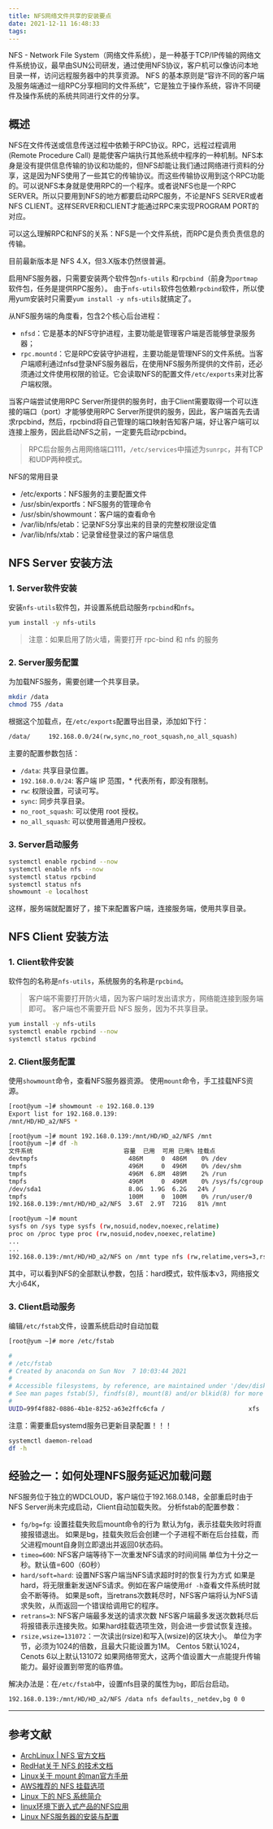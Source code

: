 ```yaml
---
title: NFS网络文件共享的安装要点
date: 2021-12-11 16:48:33
tags:
---
```


NFS - Network File System（网络文件系统），是一种基于TCP/IP传输的网络文件系统协议，最早由SUN公司研发，通过使用NFS协议，客户机可以像访问本地目录一样，访问远程服务器中的共享资源。
NFS 的基本原则是“容许不同的客户端及服务端通过一组RPC分享相同的文件系统”，它是独立于操作系统，容许不同硬件及操作系统的系统共同进行文件的分享。

## 概述

NFS在文件传送或信息传送过程中依赖于RPC协议。RPC，远程过程调用 (Remote Procedure Call) 是能使客户端执行其他系统中程序的一种机制。NFS本身是没有提供信息传输的协议和功能的，但NFS却能让我们通过网络进行资料的分享，这是因为NFS使用了一些其它的传输协议。而这些传输协议用到这个RPC功能的。可以说NFS本身就是使用RPC的一个程序。或者说NFS也是一个RPC SERVER。所以只要用到NFS的地方都要启动RPC服务，不论是NFS SERVER或者NFS CLIENT。这样SERVER和CLIENT才能通过RPC来实现PROGRAM PORT的对应。

可以这么理解RPC和NFS的关系：NFS是一个文件系统，而RPC是负责负责信息的传输。

目前最新版本是 NFS 4.X，但3.X版本仍然很普遍。

启用NFS服务器，只需要安装两个软件包`nfs-utils` 和`rpcbind`（前身为`portmap`软件包，任务是提供RPC服务）。
由于`nfs-utils`软件包依赖`rpcbind`软件，所以使用yum安装时只需要`yum install -y nfs-utils`就搞定了。

从NFS服务端的角度看，包含2个核心后台进程：

- `nfsd`：它是基本的NFS守护进程，主要功能是管理客户端是否能够登录服务器；
- `rpc.mountd`：它是RPC安装守护进程，主要功能是管理NFS的文件系统。当客户端顺利通过nfsd登录NFS服务器后，在使用NFS服务所提供的文件前，还必须通过文件使用权限的验证。它会读取NFS的配置文件`/etc/exports`来对比客户端权限。

当客户端尝试使用RPC Server所提供的服务时，由于Client需要取得一个可以连接的端口（port）才能够使用RPC Server所提供的服务，因此，客户端首先去请求rpcbind，然后，rpcbind将自己管理的端口映射告知客户端，好让客户端可以连接上服务，因此启动NFS之前，一定要先启动rpcbind。

> RPC后台服务占用网络端口111，`/etc/services`中描述为`sunrpc`，并有TCP和UDP两种模式。

NFS的常用目录

- /etc/exports：NFS服务的主要配置文件
- /usr/sbin/exportfs：NFS服务的管理命令
- /usr/sbin/showmount：客户端的查看命令
- /var/lib/nfs/etab：记录NFS分享出来的目录的完整权限设定值
- /var/lib/nfs/xtab：记录曾经登录过的客户端信息

## NFS Server 安装方法

### 1. Server软件安装

安装`nfs-utils`软件包，并设置系统启动服务`rpcbind`和`nfs`。

``` bash
yum install -y nfs-utils
```

> 注意：如果启用了防火墙，需要打开 rpc-bind 和 nfs 的服务

### 2. Server服务配置

为加载NFS服务，需要创建一个共享目录。

``` bash
mkdir /data
chmod 755 /data
```

根据这个加载点，在`/etc/exports`配置导出目录，添加如下行：

``` txt
/data/     192.168.0.0/24(rw,sync,no_root_squash,no_all_squash)
```

主要的配置参数包括：

- `/data`: 共享目录位置。
- `192.168.0.0/24`: 客户端 IP 范围，* 代表所有，即没有限制。
- `rw`: 权限设置，可读可写。
- `sync`: 同步共享目录。
- `no_root_squash`: 可以使用 root 授权。
- `no_all_squash`: 可以使用普通用户授权。

### 3. Server启动服务

``` bash
systemctl enable rpcbind --now
systemctl enable nfs --now
systemctl status rpcbind
systemctl status nfs
showmount -e localhost
```

这样，服务端就配置好了，接下来配置客户端，连接服务端，使用共享目录。

## NFS Client 安装方法

### 1. Client软件安装

软件包的名称是`nfs-utils`，系统服务的名称是`rpcbind`。

> 客户端不需要打开防火墙，因为客户端时发出请求方，网络能连接到服务端即可。
> 客户端也不需要开启 NFS 服务，因为不共享目录。

``` bash
yum install -y nfs-utils
systemctl enable rpcbind --now
systemctl status rpcbind
```

### 2. Client服务配置

使用`showmount`命令，查看NFS服务器资源。
使用`mount`命令，手工挂载NFS资源。

``` bash
[root@yum ~]# showmount -e 192.168.0.139
Export list for 192.168.0.139:
/mnt/HD/HD_a2/NFS *

[root@yum ~]# mount 192.168.0.139:/mnt/HD/HD_a2/NFS /mnt
[root@yum ~]# df -h
文件系统                         容量  已用  可用 已用% 挂载点
devtmpfs                         486M     0  486M    0% /dev
tmpfs                            496M     0  496M    0% /dev/shm
tmpfs                            496M  6.8M  489M    2% /run
tmpfs                            496M     0  496M    0% /sys/fs/cgroup
/dev/sda1                        8.0G  1.9G  6.2G   24% /
tmpfs                            100M     0  100M    0% /run/user/0
192.168.0.139:/mnt/HD/HD_a2/NFS  3.6T  2.9T  721G   81% /mnt

[root@yum ~]# mount
sysfs on /sys type sysfs (rw,nosuid,nodev,noexec,relatime)
proc on /proc type proc (rw,nosuid,nodev,noexec,relatime)
...
...
192.168.0.139:/mnt/HD/HD_a2/NFS on /mnt type nfs (rw,relatime,vers=3,rsize=65536,wsize=65536,namlen=255,hard,proto=tcp,timeo=600,retrans=2,sec=sys,mountaddr=192.168.0.139,mountvers=3,mountport=57811,mountproto=udp,local_lock=none,addr=192.168.0.139)
```

其中，可以看到NFS的全部默认参数，包括：hard模式，软件版本v3，网络报文大小64K，

### 3. Client启动服务

编辑`/etc/fstab`文件，设置系统启动时自动加载

``` bash
[root@yum ~]# more /etc/fstab

#
# /etc/fstab
# Created by anaconda on Sun Nov  7 10:03:44 2021
#
# Accessible filesystems, by reference, are maintained under '/dev/disk'
# See man pages fstab(5), findfs(8), mount(8) and/or blkid(8) for more info
#
UUID=99f4f882-0886-4b1e-8252-a63e2ffc6cfa /                       xfs     defaults        0 0
```

注意：需要重启systemd服务已更新目录配置！！！

``` bash
systemctl daemon-reload
df -h
```

## 经验之一：如何处理NFS服务延迟加载问题

NFS服务位于独立的WDCLOUD，客户端位于192.168.0.148，全部重启时由于NFS Server尚未完成启动，Client自动加载失败。
分析fstab的配置参数：

- `fg/bg=fg`: 设置挂载失败后mount命令的行为
    默认为fg，表示挂载失败时将直接报错退出。
    如果是bg，挂载失败后会创建一个子进程不断在后台挂载，而父进程mount自身则立即退出并返回0状态码。  
- `timeo=600`: NFS客户端等待下一次重发NFS请求的时间间隔
    单位为十分之一秒。默认值=600（60秒）
- `hard/soft=hard`: 设置NFS客户端当NFS请求超时时的恢复行为方式
    如果是hard，将无限重新发送NFS请求。例如在客户端使用`df -h`查看文件系统时就会不断等待。
    如果是soft，当retrans次数耗尽时，NFS客户端将认为NFS请求失败，从而返回一个错误给调用它的程序。
- `retrans=3`: NFS客户端最多发送的请求次数
    NFS客户端最多发送次数耗尽后将报错表示连接失败。如果hard挂载选项生效，则会进一步尝试恢复连接。
- `rsize,wsize=131072`：一次读出(rsize)和写入(wsize)的区块大小。
    单位为字节，必须为1024的倍数，且最大只能设置为1M。
    Centos 5默认1024，Cenots 6以上默认131072
    如果网络带宽大，这两个值设置大一点能提升传输能力。最好设置到带宽的临界值。

解决办法是：在`/etc/fstab`中，设置nfs目录的属性为`bg`，即后台启动。

``` txt
192.168.0.139:/mnt/HD/HD_a2/NFS /data nfs defaults,_netdev,bg 0 0
```

---

## 参考文献

- [ArchLinux | NFS 官方文档](https://wiki.archlinux.org/title/NFS)
- [RedHat关于 NFS 的技术文档](https://access.redhat.com/documentation/en-us/red_hat_enterprise_linux/7/html/storage_administration_guide/ch-nfs)
- [Linux关于 mount 的man官方手册](https://man.archlinux.org/man/mount.8#FILESYSTEM-INDEPENDENT_MOUNT_OPTIONS)
- [AWS推荐的 NFS 挂载选项](https://docs.aws.amazon.com/zh_cn/efs/latest/ug/mounting-fs-nfs-mount-settings.html)
- [Linux 下的 NFS 系统简介](https://www.jianshu.com/p/f85c4371a43d)
- [linux环境下嵌入式产品的NFS应用](https://www.daimajiaoliu.com/daima/4870e3973100414)
- [Linux NFS服务器的安装与配置](https://www.cnblogs.com/mchina/archive/2013/01/03/2840040.html)
